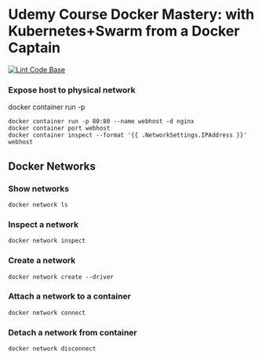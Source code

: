 # Udemy Course Docker Mastery: with Kubernetes+Swarm from a Docker Captain

[![Lint Code Base](https://github.com/BretFisher/udemy-docker-mastery/actions/workflows/call-super-linter.yaml/badge.svg)](https://github.com/BretFisher/udemy-docker-mastery/actions/workflows/call-super-linter.yaml)

### Expose host to physical network
docker container run -p 
```shell
docker container run -p 80:80 --name webhost -d nginx
docker container port webhost
docker container inspect --format '{{ .NetworkSettings.IPAddress }}' webhost
```
## Docker Networks

### Show networks
```shell
docker network ls
```

### Inspect a network
```shell
docker network inspect
```

### Create a network
```shell
docker network create --driver
```

### Attach a network to a container
```shell
docker network connect
```

### Detach a network from container
```shell
docker network disconnect
```

